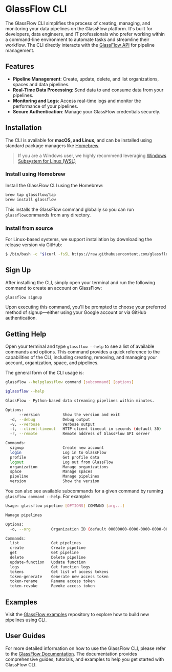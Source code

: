 # GlassFlow CLI

The GlassFlow CLI simplifies the process of creating, managing, and monitoring your data pipelines on the GlassFlow platform. It's built for developers, data engineers, and IT professionals who prefer working within a command-line environment to automate tasks and streamline their workflow. The CLI directly interacts with the [GlassFlow API](https://api.glassflow.xyz/v1/docs) for pipeline management.

## Features

- **Pipeline Management**: Create, update, delete, and list organizations, spaces and data pipelines.
- **Real-Time Data Processing**: Send data to and consume data from your pipelines.
- **Monitoring and Logs**: Access real-time logs and monitor the performance of your pipelines.
- **Secure Authentication**: Manage your GlassFlow credentials securely.

## Installation

The CLI is available for **macOS, and Linux**, and can be installed using standard package managers like [Homebrew](https://brew.sh/).

> If you are a Windows user, we highly recommend leveraging [Windows Subsystem for Linux (WSL)](https://learn.microsoft.com/en-us/windows/wsl/install)

### Install using Homebrew

Install the GlassFlow CLI using the Homebrew:

```bash
brew tap glassflow/tap
brew install glassflow
```

This installs the GlassFlow command globally so you can run `glassflow`commands from any directory.

### Install from source

For Linux-based systems, we support installation by downloading the release version via GitHub:

```bash
$ /bin/bash -c "$(curl -fsSL https://raw.githubusercontent.com/glassflow/install/HEAD/install.sh)" 
```

## Sign Up

After installing the CLI, simply open your terminal and run the following command to create an account on GlassFlow:

```bash
glassflow signup
```

Upon executing this command, you'll be prompted to choose your preferred method of signup—either using your Google account or via GitHub authentication.

## Getting Help

Open your terminal and type `glassflow --help` to see a list of available commands and options. This command provides a quick reference to the capabilities of the CLI, including creating, removing, and managing your account, organization, space, and pipelines.

The general form of the CLI usage is:

```bash
glassflow --helpglassflow command [subcommand] [options]
```

```bash
$glassflow --help

GlassFlow - Python-based data streaming pipelines within minutes.

Options:
      --version          Show the version and exit
  -d, --debug            Debug output
  -v, --verbose          Verbose output
  -t, --client-timeout   HTTP client timeout in seconds (default 30)
  -r, --remote           Remote address of GlassFlow API server

Commands:
  signup                 Create new account
  login                  Log in to GlassFlow
  profile                Get profile data
  logout                 Log out from GlassFlow
  organization           Manage organizations
  space                  Manage spaces
  pipeline               Manage pipelines
  version                Show the version
```

You can also see available subcommands for a given command by running `glassflow command --help`. For example:

```bash
Usage: glassflow pipeline [OPTIONS] COMMAND [arg...]

Manage pipelines

Options:
  -o, --org         Organization ID (default 00000000-0000-0000-0000-000000000000)

Commands:
  list              Get pipelines
  create            Create pipeline
  get               Get pipeline
  delete            Delete pipeline
  update-function   Update function
  logs              Get function logs
  tokens            Get list of access tokens
  token-generate    Generate new access token
  token-rename      Rename access token
  token-revoke      Revoke access token
```

## Examples

Visit the [GlassFlow examples](https://github.com/glassflow/glassflow-examples) repository to explore how to build new pipelines using CLI.

## User Guides

For more detailed information on how to use the GlassFlow CLI, please refer to the [GlassFlow Documentation](https://learn.glassflow.dev/). The documentation provides comprehensive guides, tutorials, and examples to help you get started with GlassFlow CLI. 
